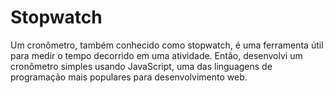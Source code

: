 # Stopwatch

Um cronômetro, também conhecido como stopwatch, é uma ferramenta útil para medir o tempo decorrido em uma atividade. 
Então, desenvolvi um cronômetro simples usando JavaScript, uma das linguagens de programação mais populares para desenvolvimento web.
